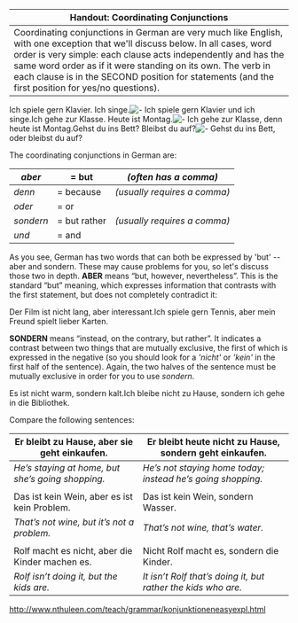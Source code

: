 | Handout: Coordinating Conjunctions       |
| ---------------------------------------- |
| Coordinating conjunctions in German are very much like English, with one exception that we'll discuss below. In all cases, word order is very simple: each clause acts independently and has the same word order as if it were standing on its own. The verb in each clause is in the SECOND position for statements (and the first position for yes/no questions). |



Ich spiele gern Klavier. Ich singe.![-](http://www.nthuleen.com/teach/images/arrow.gif) Ich spiele gern Klavier und ich singe.Ich gehe zur Klasse. Heute ist Montag.![-](http://www.nthuleen.com/teach/images/arrow.gif) Ich gehe zur Klasse, denn heute ist Montag.Gehst du ins Bett? Bleibst du auf?![-](http://www.nthuleen.com/teach/images/arrow.gif) Gehst du ins Bett, oder bleibst du auf?

The coordinating conjunctions in German are:

| *aber*    | =  but        | *(often has a comma)*        |
| --------- | ------------- | ---------------------------- |
| *denn*    | =  because    | *(usually requires a comma)* |
| *oder*    | =  or         |                              |
| *sondern* | =  but rather | *(usually requires a comma)* |
| *und*     | =  and        |                              |

As you see, German has two words that can both be expressed by 'but' -- aber and sondern. These may cause problems for you, so let's discuss those two in depth. **ABER** means “but, however, nevertheless”. This is the standard “but” meaning, which expresses information that contrasts with the first statement, but does not completely contradict it:

Der Film ist nicht lang, aber interessant.Ich spiele gern Tennis, aber mein Freund spielt lieber Karten.

**SONDERN** means “instead, on the contrary, but rather”. It indicates a contrast between two things that are mutually exclusive, the first of which is expressed in the negative (so you should look for a *'nicht'* or *'kein'* in the first half of the sentence). Again, the two halves of the sentence must be mutually exclusive in order for you to use *sondern*.

Es ist nicht warm, sondern kalt.Ich bleibe nicht zu Hause, sondern ich gehe in die Bibliothek.

Compare the following sentences:

| Er bleibt zu Hause, aber sie geht einkaufen. | Er bleibt heute nicht zu Hause, sondern geht einkaufen. |
| ---------------------------------------- | ---------------------------------------- |
| *He’s staying at home, but she’s going shopping.* | *He’s not staying home today; instead he’s going shopping.* |
|                                          |                                          |
| Das ist kein Wein, aber es ist kein Problem. | Das ist kein Wein, sondern Wasser.       |
| *That’s not wine, but it’s not a problem.* | *That’s not wine, that’s water.*         |
|                                          |                                          |
| Rolf macht es nicht, aber die Kinder machen es. | Nicht Rolf macht es, sondern die Kinder. |
| *Rolf isn’t doing it, but the kids are.* | *It isn’t Rolf that’s doing it, but rather the kids who are.* |



http://www.nthuleen.com/teach/grammar/konjunktioneneasyexpl.html